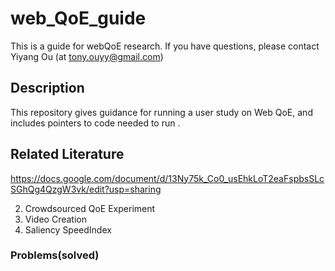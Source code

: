 # web_QoE_guide
This is a guide for  webQoE research. If you have questions, please contact Yiyang Ou (at tony.ouyy@gmail.com)

## Description

This repository gives guidance for running a user study on Web QoE, and includes pointers to code needed to run .

## Related Literature
https://docs.google.com/document/d/13Ny75k_Co0_usEhkLoT2eaFspbsSLcSGhQg4QzgW3vk/edit?usp=sharing


2. Crowdsourced QoE Experiment
3. Video Creation
4. Saliency SpeedIndex 
### Problems(solved)


